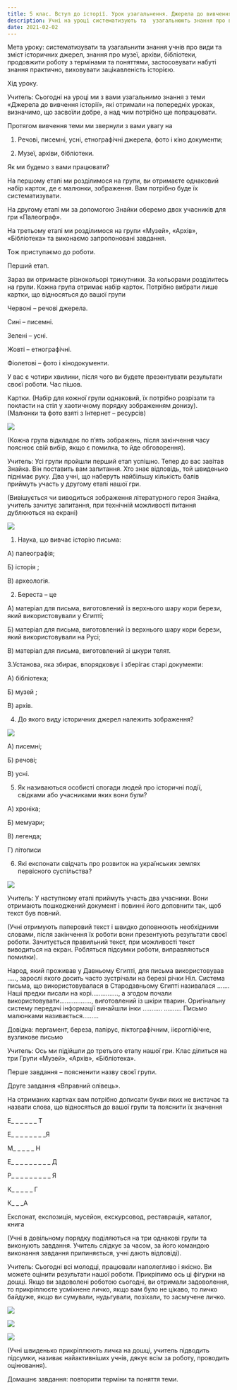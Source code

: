 ```yaml
---
title: 5 клас. Вступ до історії. Урок узагальнення. Джерела до вивчення історії.
description: Учні на уроці систематизують та  узагальнюють знання про види та зміст історичних джерел, знання про музеї, архіви, бібліотеки, продовжують роботу з термінами та поняттями, застосовують набуті знання практично, урок виховує зацікавленість історією.
date: 2021-02-02
---
```


Мета уроку: систематизувати та  узагальнити знання учнів про види та зміст історичних джерел, знання про музеї, архіви, бібліотеки, продовжити роботу з термінами та поняттями, застосовувати набуті знання практично, виховувати зацікавленість історією.

 Хід уроку.

Учитель: Сьогодні на уроці ми з вами узагальнимо знання з теми «Джерела до вивчення історії», які отримали на попередніх уроках, визначимо, що засвоїли добре, а над чим потрібно ще попрацювати.

Протягом вивчення теми ми звернули з вами увагу на

1. Речові, писемні, усні, етнографічні джерела, фото і кіно документи;

2. Музеї, архіви, бібліотеки.

Як ми будемо з вами працювати?

На першому етапі ми розділимося на групи, ви отримаєте однаковий набір карток, де є  малюнки, зображення. Вам потрібно буде їх систематизувати.

На другому етапі ми за допомогою Знайки оберемо двох учасників для гри «Палеограф».

На третьому етапі ми розділимося на групи «Музей», «Архів», «Бібліотека» та виконаємо запропоновані завдання.

Тож приступаємо до роботи.

Перший етап.

Зараз ви отримаєте різнокольорі трикутники. За кольорами розділитесь на групи. Кожна група отримає набір карток. Потрібно вибрати лише картки, що відносяться до вашої групи

Червоні – речові джерела.

Сині – писемні.

Зелені – усні.

Жовті – етнографічні.

Фіолетові – фото і кінодокументи.

У вас є чотири хвилини, після чого ви будете презентувати результати своєї роботи. Час пішов.

 Картки. (Набір для кожної групи однаковий, їх потрібно розрізати та покласти на стіл у хаотичному порядку зображенням донизу). (Малюнки та фото взяті з Інтернет – ресурсів)

![](/uploads/5-klas-urok-usahalnennja-3-1.png)

(Кожна група відкладає по п’ять зображень, після закінчення часу пояснює свій вибір, якщо є помилка, то йде обговорення).

Учитель: Усі групи пройшли перший етап успішно. Тепер до вас завітав Знайка. Він поставить вам запитання. Хто знає відповідь, той швиденько піднімає руку. Два учні, що наберуть найбільшу кількість балів приймуть участь у другому етапі нашої гри.

(Вивішується чи виводиться зображення літературного героя Знайка, учитель зачитує запитання, при технічній можливості питання дублюються на екрані)

![](/uploads/5-klas-urok-usahalnennja-3-2.png)

1. Наука, що вивчає історію письма:

А) палеографія;

Б) історія ;

В) археологія.

2. Береста – це

А) матеріал для письма, виготовлений із верхнього шару кори берези, який використовували у Єгипті;

Б) матеріал для письма, виготовлений із верхнього шару кори берези, який використовували на Русі;

В) матеріал для письма, виготовлений зі шкури телят.

3.Установа, яка збирає, впорядковує і зберігає старі документи:

А) бібліотека;

Б) музей ;

В) архів.

4. До якого виду історичних джерел належить зображення?

![](/uploads/5-klas-urok-usahalnennja-3-3.png)

А) писемні;

Б) речові;

В) усні.

5. Як називаються особисті спогади людей про історичні події, свідками або учасниками яких вони були?

А) хроніка;

Б) мемуари;

В) легенда;

Г) літописи

6. Які експонати свідчать про розвиток на українських землях первісного суспільства?

![](/uploads/5-klas-urok-usahalnennja-3-4.png)

Учитель: У наступному етапі приймуть участь два учасники. Вони отримають пошкоджений документ і повинні його доповнити так, щоб текст був повний.

(Учні отримують паперовий текст і швидко доповнюють необхідними словами, після закінчення їх роботи вони презентують результати своєї роботи. Зачитується правильний текст, при можливості текст виводиться на екран. Робляться підсумки роботи, виправляються помилки).

Народ, який проживав у Давньому Єгипті, для письма використовував ….., зарослі якого досить часто зустрічали на березі річки Ніл. Система письма, що використовувалася в Стародавньому Єгипті називалася ……. Наші предки писали на корі……………, а згодом почали використовувати………………, виготовлений із шкіри тварин. Оригінальну систему передачі інформації винайшли інки ………..   ………. Письмо малюнками називається………

Довідка: пергамент,  береза, папірус, піктографічним, іієрогліфічне, вузликове письмо

Учитель: Ось ми підійшли до третього етапу нашої гри. Клас ділиться на три Групи «Музей», «Архів», «Бібліотека».

Перше завдання –  поясненити назву своєї групи.

Друге завдання «Вправний олівець».

На отриманих картках вам потрібно дописати букви яких не вистачає та назвати слова, що відносяться до вашої групи та пояснити їх значення

Е_ _ _ _ _ _ Т

Е_ _ _ _ _ _ _ _Я

М_ _ _ _ _ Н

Е_ _ _ _ _ _ _ _ _ Д

Р_ _ _ _ _ _ _ _ _ Я

К_ _ _ _ _ Г

К_ _ _А

Експонат, експозиція, мусейон, екскурсовод, реставрація, каталог, книга

(Учні в довільному порядку поділяються на три однакові групи та виконують завдання. Учитель слідкує за часом, за його командою виконання завдання припиняється, учні дають відповіді).

 Учитель: Сьогодні всі молодці, працювали наполегливо і якісно. Ви можете оцінити результати нашої роботи. Прикріпимо ось ці фігурки на дошці. Якщо ви задоволені роботою сьогодні, ви отримали задоволення, то прикріплюєте усміхнене личко, якщо вам було не цікаво, то личко байдуже, якщо ви сумували, нудьгували, позіхали, то засмучене личко.

![](/uploads/5-klas-urok-usahalnennja-3-6.png)

![](/uploads/5-klas-urok-usahalnennja-3-7.png)

![](/uploads/5-klas-urok-usahalnennja-3-8.png)

(Учні швиденько прикріплюють личка на дошці, учитель підводить підсумки, називає найактивніших учнів, дякує всім за роботу, проводить оцінювання).

Домашнє завдання: повторити терміни та поняття теми.

